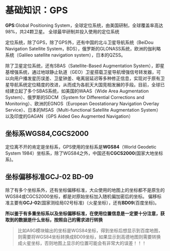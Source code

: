 基础知识：GPS
===



**GPS**:Global Positioning System，全球定位系统，由美国研制，全球覆盖率高达98%，共24颗卫星。
全球最早研制并投入使用的定位系统

定位系统，除了GPS，除了GPS外，还有中国的北斗卫星导航系统（BeiDou Navigation Satellite System，BDS），俄罗斯的GLONASS系统，欧洲的伽利略系统（Galileo satellite navigation system），日本的QZSS。

除了卫星定位系统，还有SBAS（Satellite-Based Augmentation System），即星基增强系统，通过地球静止轨道（GEO）卫星搭载卫星导航增强信号转发器，可以向用户播发星历误差、卫星钟差、电离层延迟等多种修正信息，实现对于原有卫星导航系统定位精度的改进，从而成为各航天大国竞相发展的手段。目前，全球已经建立起了多个SBAS系统，如美国的WAAS（Wide Area Augmentation System）、俄罗斯的SDCM（System for Differential Corrections and Monitoring）、欧洲的EGNOS（European Geostationary Navigation Overlay Service）、日本的MSAS（Multi-functional Satellite Augmentation System）以及印度的GAGAN（GPS Aided Geo Augmented Navigation）


## 坐标系WGS84,CGCS2000

定位离不开的肯定是坐标系，GPS使用的坐标系是**WGS84**（World Geodetic System 1984）坐标系，除了WGS84之外，中国还有**CGCS2000**(国家大地坐标系)。

## 坐标偏移标准GCJ-02 BD-09

除了有多个坐标系外，还有坐标偏移标准，大众使用的地图上的坐标都不是原生的WGS84或CGCS2000坐标，都是对原始坐标加入随机偏加密后的坐标。
偏移标准主要有**GCJ-02**(国家测绘局02号标准)（火星坐标），还有**BD09**(百度坐标)。

**所以鉴于有多重坐标系以及坐标偏移标准，在使用位置信息是一定要十分注意，获取到的数据是什么坐标，按照自己的需求进行转换**

> 比如A9G模块输出的坐标是WGS84坐标，得到坐标后想显示到百度地图，则需要将WGS84坐标转换成BD09坐标，如果显示到高德地图则需要转换成火星坐标，否则地图上显示的位置可能会有非常大的误差！！！


